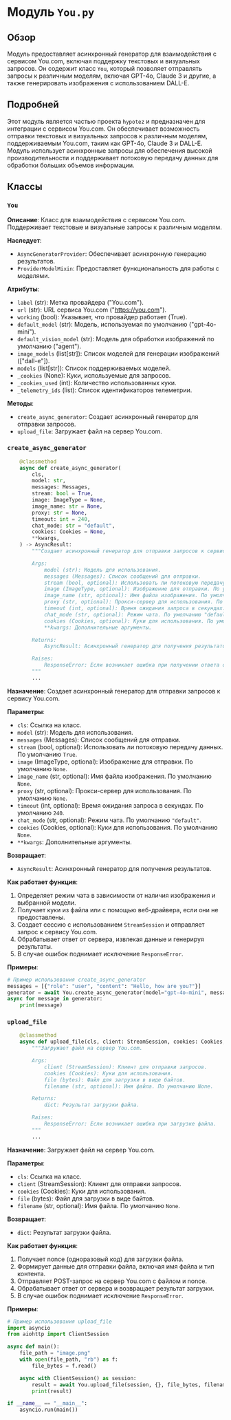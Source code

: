 # Модуль `You.py`

## Обзор

Модуль предоставляет асинхронный генератор для взаимодействия с сервисом You.com, включая поддержку текстовых и визуальных запросов. Он содержит класс `You`, который позволяет отправлять запросы к различным моделям, включая GPT-4o, Claude 3 и другие, а также генерировать изображения с использованием DALL-E.

## Подробней

Этот модуль является частью проекта `hypotez` и предназначен для интеграции с сервисом You.com. Он обеспечивает возможность отправки текстовых и визуальных запросов к различным моделям, поддерживаемым You.com, таким как GPT-4o, Claude 3 и DALL-E. Модуль использует асинхронные запросы для обеспечения высокой производительности и поддерживает потоковую передачу данных для обработки больших объемов информации.

## Классы

### `You`

**Описание**: Класс для взаимодействия с сервисом You.com. Поддерживает текстовые и визуальные запросы к различным моделям.

**Наследует**:
- `AsyncGeneratorProvider`: Обеспечивает асинхронную генерацию результатов.
- `ProviderModelMixin`: Предоставляет функциональность для работы с моделями.

**Атрибуты**:
- `label` (str): Метка провайдера ("You.com").
- `url` (str): URL сервиса You.com ("https://you.com").
- `working` (bool): Указывает, что провайдер работает (True).
- `default_model` (str): Модель, используемая по умолчанию ("gpt-4o-mini").
- `default_vision_model` (str): Модель для обработки изображений по умолчанию ("agent").
- `image_models` (list[str]): Список моделей для генерации изображений (["dall-e"]).
- `models` (list[str]): Список поддерживаемых моделей.
- `_cookies` (None): Куки, используемые для запросов.
- `_cookies_used` (int): Количество использованных куки.
- `_telemetry_ids` (list): Список идентификаторов телеметрии.

**Методы**:
- `create_async_generator`: Создает асинхронный генератор для отправки запросов.
- `upload_file`: Загружает файл на сервер You.com.

### `create_async_generator`

```python
    @classmethod
    async def create_async_generator(
        cls,
        model: str,
        messages: Messages,
        stream: bool = True,
        image: ImageType = None,
        image_name: str = None,
        proxy: str = None,
        timeout: int = 240,
        chat_mode: str = "default",
        cookies: Cookies = None,
        **kwargs,
    ) -> AsyncResult:
        """Создает асинхронный генератор для отправки запросов к сервису You.com.

        Args:
            model (str): Модель для использования.
            messages (Messages): Список сообщений для отправки.
            stream (bool, optional): Использовать ли потоковую передачу данных. По умолчанию True.
            image (ImageType, optional): Изображение для отправки. По умолчанию None.
            image_name (str, optional): Имя файла изображения. По умолчанию None.
            proxy (str, optional): Прокси-сервер для использования. По умолчанию None.
            timeout (int, optional): Время ожидания запроса в секундах. По умолчанию 240.
            chat_mode (str, optional): Режим чата. По умолчанию "default".
            cookies (Cookies, optional): Куки для использования. По умолчанию None.
            **kwargs: Дополнительные аргументы.

        Returns:
            AsyncResult: Асинхронный генератор для получения результатов.

        Raises:
            ResponseError: Если возникает ошибка при получении ответа от сервера.
        """
        ...
```

**Назначение**: Создает асинхронный генератор для отправки запросов к сервису You.com.

**Параметры**:
- `cls`: Ссылка на класс.
- `model` (str): Модель для использования.
- `messages` (Messages): Список сообщений для отправки.
- `stream` (bool, optional): Использовать ли потоковую передачу данных. По умолчанию `True`.
- `image` (ImageType, optional): Изображение для отправки. По умолчанию `None`.
- `image_name` (str, optional): Имя файла изображения. По умолчанию `None`.
- `proxy` (str, optional): Прокси-сервер для использования. По умолчанию `None`.
- `timeout` (int, optional): Время ожидания запроса в секундах. По умолчанию `240`.
- `chat_mode` (str, optional): Режим чата. По умолчанию `"default"`.
- `cookies` (Cookies, optional): Куки для использования. По умолчанию `None`.
- `**kwargs`: Дополнительные аргументы.

**Возвращает**:
- `AsyncResult`: Асинхронный генератор для получения результатов.

**Как работает функция**:
1. Определяет режим чата в зависимости от наличия изображения и выбранной модели.
2. Получает куки из файла или с помощью веб-драйвера, если они не предоставлены.
3. Создает сессию с использованием `StreamSession` и отправляет запрос к сервису You.com.
4. Обрабатывает ответ от сервера, извлекая данные и генерируя результаты.
5. В случае ошибок поднимает исключение `ResponseError`.

**Примеры**:

```python
# Пример использования create_async_generator
messages = [{"role": "user", "content": "Hello, how are you?"}]
generator = await You.create_async_generator(model="gpt-4o-mini", messages=messages)
async for message in generator:
    print(message)
```

### `upload_file`

```python
    @classmethod
    async def upload_file(cls, client: StreamSession, cookies: Cookies, file: bytes, filename: str = None) -> dict:
        """Загружает файл на сервер You.com.

        Args:
            client (StreamSession): Клиент для отправки запросов.
            cookies (Cookies): Куки для использования.
            file (bytes): Файл для загрузки в виде байтов.
            filename (str, optional): Имя файла. По умолчанию None.

        Returns:
            dict: Результат загрузки файла.

        Raises:
            ResponseError: Если возникает ошибка при загрузке файла.
        """
        ...
```

**Назначение**: Загружает файл на сервер You.com.

**Параметры**:
- `cls`: Ссылка на класс.
- `client` (StreamSession): Клиент для отправки запросов.
- `cookies` (Cookies): Куки для использования.
- `file` (bytes): Файл для загрузки в виде байтов.
- `filename` (str, optional): Имя файла. По умолчанию `None`.

**Возвращает**:
- `dict`: Результат загрузки файла.

**Как работает функция**:
1. Получает nonce (одноразовый код) для загрузки файла.
2. Формирует данные для отправки файла, включая имя файла и тип контента.
3. Отправляет POST-запрос на сервер You.com с файлом и nonce.
4. Обрабатывает ответ от сервера и возвращает результат загрузки.
5. В случае ошибок поднимает исключение `ResponseError`.

**Примеры**:

```python
# Пример использования upload_file
import asyncio
from aiohttp import ClientSession

async def main():
    file_path = "image.png"
    with open(file_path, "rb") as f:
        file_bytes = f.read()

    async with ClientSession() as session:
        result = await You.upload_file(session, {}, file_bytes, filename=file_path)
        print(result)

if __name__ == "__main__":
    asyncio.run(main())